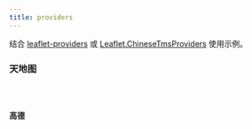 ```yaml
---
title: providers
---
```


结合 [leaflet-providers](https://github.com/leaflet-extras/leaflet-providers) 或 [Leaflet.ChineseTmsProviders](https://github.com/htoooth/Leaflet.ChineseTmsProviders) 使用示例。

### 天地图

<code src="./providers/tianditu" />

### 高德

<code src="./providers/gaode" />
